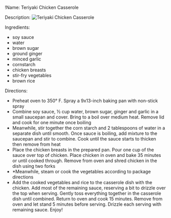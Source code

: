 !Name: Teriyaki Chicken Casserole

Description:
![Teriyaki Chicken Casserole](https://www.themealdb.com/images/media/meals/wvpsxx1468256321.jpg "Teriyaki Chicken Casserole")

Ingredients:
- soy sauce
- water
- brown sugar
- ground ginger
- minced garlic
- cornstarch
- chicken breasts
- stir-fry vegetables
- brown rice

Directions:
- Preheat oven to 350° F. Spray a 9x13-inch baking pan with non-stick spray
- Combine soy sauce, ½ cup water, brown sugar, ginger and garlic in a small saucepan and cover. Bring to a boil over medium heat. Remove lid and cook for one minute once boiling
- Meanwhile, stir together the corn starch and 2 tablespoons of water in a separate dish until smooth. Once sauce is boiling, add mixture to the saucepan and stir to combine. Cook until the sauce starts to thicken then remove from heat
- Place the chicken breasts in the prepared pan. Pour one cup of the sauce over top of chicken. Place chicken in oven and bake 35 minutes or until cooked through. Remove from oven and shred chicken in the dish using two forks
- *Meanwhile, steam or cook the vegetables according to package directions
- Add the cooked vegetables and rice to the casserole dish with the chicken. Add most of the remaining sauce, reserving a bit to drizzle over the top when serving. Gently toss everything together in the casserole dish until combined. Return to oven and cook 15 minutes. Remove from oven and let stand 5 minutes before serving. Drizzle each serving with remaining sauce. Enjoy!

